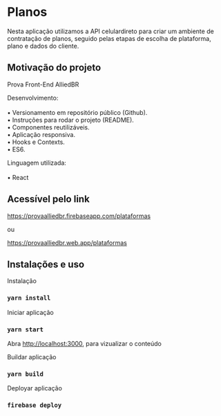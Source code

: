 # Planos <br/>
Nesta aplicação utilizamos a API celulardireto para criar um ambiente de contratação de planos, seguido pelas etapas de escolha de plataforma, plano e dados do cliente.

## Motivação do projeto<br/>
Prova Front-End AlliedBR<br/>

Desenvolvimento: <br/><br/>
• Versionamento em repositório público (Github).  <br/>
• Instruções para rodar o projeto (README).  <br/>
• Componentes reutilizáveis.  <br/>
• Aplicação responsiva.  <br/>
• Hooks e Contexts.  <br/>
• ES6.  <br/>

Linguagem utilizada: <br/><br/>
• React 

## Acessível pelo link

<a>https://provaalliedbr.firebaseapp.com/plataformas</a>
  
ou

<a>https://provaalliedbr.web.app/plataformas</a>


## Instalações e uso

Instalação

### `yarn install`

Iniciar aplicação

### `yarn start`
Abra [http://localhost:3000](http://localhost:3000), para vizualizar o conteúdo

Buildar aplicação

### `yarn build`

Deployar aplicação

### `firebase deploy`
